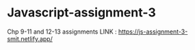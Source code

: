 # Javascript-assignment-3
Chp 9-11 and 12-13 assignments
LINK : https://js-assignment-3-smit.netlify.app/
